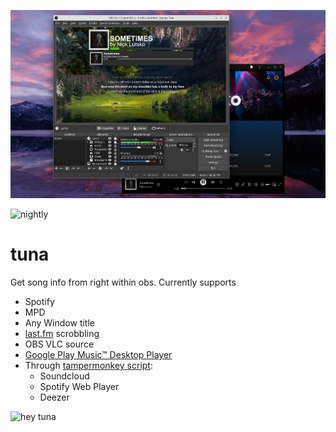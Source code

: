 ![header](/preview.png "tuna running on obs linux")

![nightly](https://github.com/univrsal/tuna/workflows/nightly/badge.svg)

# tuna
Get song info from right within obs.
Currently supports
- Spotify
- MPD
- Any Window title
- [last.fm](https://last.fm) scrobbling
- OBS VLC source
- [Google Play Music™ Desktop Player](https://github.com/MarshallOfSound/Google-Play-Music-Desktop-Player-UNOFFICIAL-)
- Through [tampermonkey script](https://greasyfork.org/en/scripts/413575-tuna-browser-script):
    - Soundcloud 
    - Spotify Web Player
    - Deezer

<img src="src/gui/images/tuna.png" alt="hey tuna" width="180px">
